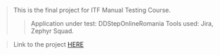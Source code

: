 > This is the final project for ITF Manual Testing Course.
> > Application under test: DDStepOnlineRomania Tools used: Jira, Zephyr Squad.

>Link to the project [HERE](GIT/Manual_Testing_Project_For__DDStepOnlineRomania_.md)
